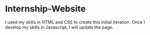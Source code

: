 


# Internship-Website
I used my skills in HTML and CSS to create this initial iteration. Once I develop my skills in Javascript, I will update the page. 
